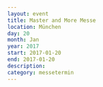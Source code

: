 ```yaml
---
layout: event
title: Master and More Messe
location: München
day: 20
month: Jan
year: 2017
start: 2017-01-20
end: 2017-01-20
description: 
category: messetermin
---
```


